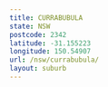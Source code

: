 ```yaml
---
title: CURRABUBULA
state: NSW
postcode: 2342
latitude: -31.155223
longitude: 150.54907
url: /nsw/currabubula/
layout: suburb
---
```

